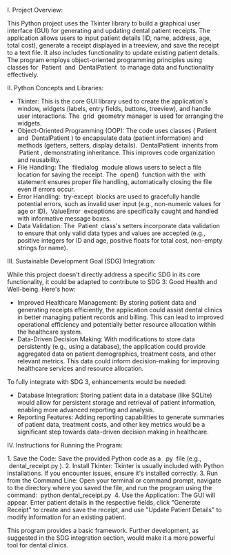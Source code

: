 I. Project Overview:
 
This Python project uses the Tkinter library to build a graphical user interface (GUI) for generating and updating dental patient receipts.  The application allows users to input patient details (ID, name, address, age, total cost), generate a receipt displayed in a treeview, and save the receipt to a text file.  It also includes functionality to update existing patient details.  The program employs object-oriented programming principles using classes for  Patient  and  DentalPatient  to manage data and functionality effectively.
 
II. Python Concepts and Libraries:
 
- Tkinter: This is the core GUI library used to create the application's window, widgets (labels, entry fields, buttons, treeview), and handle user interactions.  The  grid  geometry manager is used for arranging the widgets.
- Object-Oriented Programming (OOP): The code uses classes ( Patient  and  DentalPatient ) to encapsulate data (patient information) and methods (getters, setters, display details).   DentalPatient  inherits from  Patient , demonstrating inheritance.  This improves code organization and reusability.
- File Handling: The  filedialog  module allows users to select a file location for saving the receipt. The  open()  function with the  with  statement ensures proper file handling, automatically closing the file even if errors occur.
- Error Handling:   try-except  blocks are used to gracefully handle potential errors, such as invalid user input (e.g., non-numeric values for age or ID).   ValueError  exceptions are specifically caught and handled with informative message boxes.
- Data Validation: The  Patient  class's setters incorporate data validation to ensure that only valid data types and values are accepted (e.g., positive integers for ID and age, positive floats for total cost, non-empty strings for name).
 
III. Sustainable Development Goal (SDG) Integration:
 
While this project doesn't directly address a specific SDG in its core functionality, it could be adapted to contribute to SDG 3: Good Health and Well-being.  Here's how:
 
- Improved Healthcare Management:  By storing patient data and generating receipts efficiently, the application could assist dental clinics in better managing patient records and billing. This can lead to improved operational efficiency and potentially better resource allocation within the healthcare system.
- Data-Driven Decision Making:  With modifications to store data persistently (e.g., using a database), the application could provide aggregated data on patient demographics, treatment costs, and other relevant metrics. This data could inform decision-making for improving healthcare services and resource allocation.
 
To fully integrate with SDG 3, enhancements would be needed:
 
- Database Integration:  Storing patient data in a database (like SQLite) would allow for persistent storage and retrieval of patient information, enabling more advanced reporting and analysis.
- Reporting Features:  Adding reporting capabilities to generate summaries of patient data, treatment costs, and other key metrics would be a significant step towards data-driven decision making in healthcare.
 
IV. Instructions for Running the Program:
 
1. Save the Code: Save the provided Python code as a  .py  file (e.g.,  dental_receipt.py ).
2. Install Tkinter:  Tkinter is usually included with Python installations. If you encounter issues, ensure it's installed correctly.
3. Run from the Command Line: Open your terminal or command prompt, navigate to the directory where you saved the file, and run the program using the command:  python dental_receipt.py 
4. Use the Application: The GUI will appear. Enter patient details in the respective fields, click "Generate Receipt" to create and save the receipt, and use "Update Patient Details" to modify information for an existing patient.
 
This program provides a basic framework.  Further development, as suggested in the SDG integration section, would make it a more powerful tool for dental clinics.
